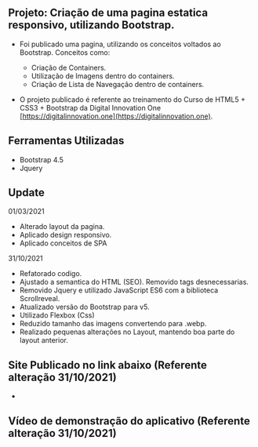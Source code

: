 ## Projeto: Criação de uma pagina estatica responsivo, utilizando Bootstrap.

- Foi publicado uma pagina, utilizando os conceitos voltados ao Bootstrap. Conceitos como:
  * Criação de Containers. 
  * Utilização de Imagens dentro do containers.  
  * Criação de Lista de Navegação dentro de containers.

- O projeto publicado é referente ao treinamento do Curso de HTML5 + CSS3 + Bootstrap da Digital Innovation One 
 [https://digitalinnovation.one](https://digitalinnovation.one).

## Ferramentas Utilizadas
- Bootstrap 4.5
- Jquery

## Update 

01/03/2021 
- Alterado layout da pagina. 
- Aplicado design responsivo. 
- Aplicado conceitos de SPA 

31/10/2021
- Refatorado codigo.
- Ajustado a semantica do HTML (SEO). Removido tags desnecessarias.
- Removido Jquery e utilizado JavaScript ES6 com a biblioteca Scrollreveal.
- Atualizado versão do Bootstrap para v5.
- Utilizado Flexbox (Css)
- Reduzido tamanho das imagens convertendo para .webp.
- Realizado pequenas alterações no Layout, mantendo boa parte do layout anterior.

## Site Publicado no link abaixo (Referente alteração 31/10/2021)  

- []()

## Vídeo de demonstração do aplicativo (Referente alteração 31/10/2021)

<p align="center">
   <img src=""/>
</p>
